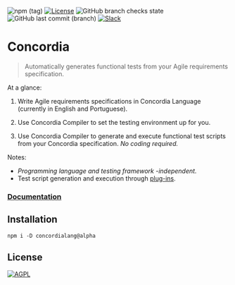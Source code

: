 ![npm (tag)](https://img.shields.io/npm/v/concordialang/alpha?color=green&label=NPM&style=for-the-badge)
[![License](https://img.shields.io/npm/l/concordialang.svg?style=for-the-badge&color=green)](https://github.com/thiagodp/concordialang/blob/master/LICENSE.txt)
![GitHub branch checks state](https://img.shields.io/github/checks-status/thiagodp/concordialang/v2?style=for-the-badge)
![GitHub last commit (branch)](https://img.shields.io/github/last-commit/thiagodp/concordialang/v2?style=for-the-badge)
[![Slack](https://img.shields.io/badge/slack-chat-blue.svg?style=for-the-badge)](https://bit.ly/concordialang)

# Concordia

> Automatically generates functional tests from your Agile requirements specification.

At a glance:

1. Write Agile requirements specifications in Concordia Language (currently in English and Portuguese).

2. Use Concordia Compiler to set the testing environment up for you.

3. Use Concordia Compiler to generate and execute functional test scripts from your Concordia specification. *No coding required.*

Notes:
- _Programming language and testing framework -independent._
- Test script generation and execution through [plug-ins](https://concordialang.gitbook.io/concordialang/introduction/plugins).


### [Documentation](https://concordialang.gitbook.io/concordialang/)

## Installation

`npm i -D concordialang@alpha`

## License

[![AGPL](https://www.gnu.org/graphics/agplv3-88x31.png)](LICENSE.txt)

